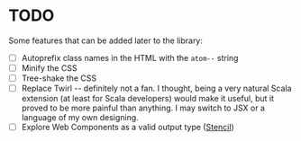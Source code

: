 # TODO

Some features that can be added later to the library:

- [ ] Autoprefix class names in the HTML with the `atom--` string
- [ ] Minify the CSS
- [ ] Tree-shake the CSS
- [ ] Replace Twirl -- definitely not a fan. I thought, being a very natural Scala extension (at least for Scala developers) would make it useful, but it proved to be more painful than anything. I may switch to JSX or a language of my own designing.
- [ ] Explore Web Components as a valid output type ([Stencil](https://stenciljs.com/docs/intro))
